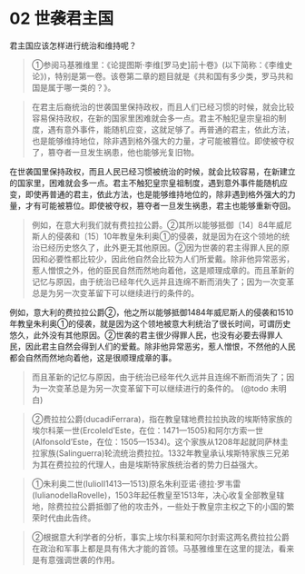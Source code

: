 # 02 世袭君主国

君主国应该怎样进行统治和维持呢？

> ①参阅马基雅维里：《论提图斯·李维\[罗马史\]前十卷》(以下简称：《李维史论》)，特别是第一卷。该卷第二章的题目就是《共和国有多少类，罗马共和国是属于哪一类的？》。

> 在君主后裔统治的世袭国里保持政权，而且人们已经习惯的时候，就会比较容易保持政权，在新的国家里困难就会多一点。君主不触犯皇宗皇祖的制度，遇有意外事件，能随机应变，这就足够了。再普通的君主，依此方法，也是能够维持地位，除非遇到格外强大的力量，才可能被篡位。即使被夺权了，篡夺者一旦发生祸患，他也能够光复旧物。

在世袭国里保持政权，而且人民已经习惯被统治的时候，就会比较容易，在新建立的国家里，困难就会多一点。君主不触犯皇宗皇祖制度，遇到意外事件能随机应变，即使再普通的君主，依此方法，也是能够维持地位的，除非遇到格外强大的力量，才有可能被篡位。即使被夺权，篡夺者一旦发生祸患，君主也能够重新夺回。

> 例如，在意大利我们就有费拉拉公爵。②其所以能够抵御〔14〕84年威尼斯人的侵袭和〔15〕10年教皇朱利奥①的侵袭，就是因为在这个领地的统治已经历史悠久了，此外更无其他原因。②因为世袭的君主得罪人民的原因和必要性都比较少，因此他自然会比较为人们所爱戴。除非他异常恶劣，惹人憎恨之外，他的臣民自然而然地向着他，这是顺理成章的。而且革新的记忆与原因，由于统治已经年代久远并且连绵不断而消失了；因为一次变革总是为另一次变革留下可以继续进行的条件的。

例如，意大利的费拉拉公爵②，他之所以能够抵御1484年威尼斯人的侵袭和1510年教皇朱利奥①的侵袭，就是因为这个领地被意大利统治了很长时间，可谓历史悠久，此外没有其他原因。②世袭的君主很少得罪人民，也没有必要去得罪人民，因此君主自然会得到人们的爱戴。除非他异常恶劣，惹人憎恨，不然他的人民都会自然而然地向着他，这是很顺理成章的事。

> 而且革新的记忆与原因，由于统治已经年代久远并且连绵不断而消失了；因为一次变革总是为另一次变革留下可以继续进行的条件的。 (@todo 未明白)

> ②费拉拉公爵(ducadiFerrara)，指在教皇辖地费拉拉执政的埃斯特家族的埃尔科莱一世(Ercoleld’Este，在位：1471—1505)和阿尔方索一世(AlfonsoⅠd’Este，在位：1505—1534)。这个家族从1208年起就同萨林圭拉家族(Salinguerra)轮流统治费拉拉。1332年教皇承认埃斯特家族三兄弟为其在费拉拉的代理人，由是埃斯特家族统治者的势力日益强大。

> ①朱利奥二世(IulioⅡ1413—1513)原名朱利亚诺·德拉·罗韦雷(IulianodellaRovelle)，1503年起任教皇至1513年，决心收复全部教皇辖地，除费拉拉公爵抵御了他的攻击外，一些处于教皇宗主权之下的小国的繁荣时代由此告终。

> ②根据意大利学者的分析，事实上埃尔科莱和阿尔封索这两名费拉拉公爵在政治和军事上都是具有伟大才能的首领。马基雅维里在这里的提法，看来是有意强调世袭的作用。
